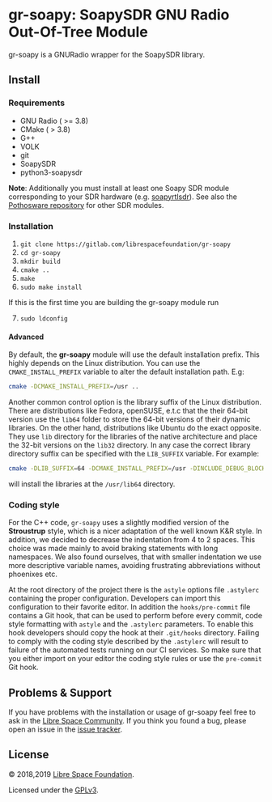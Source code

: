 # gr-soapy: SoapySDR GNU Radio Out-Of-Tree Module
gr-soapy is a GNURadio wrapper for the SoapySDR library.

## Install

### Requirements
* GNU Radio ( >= 3.8)
* CMake ( > 3.8)
* G++
* VOLK
* git
* SoapySDR
* python3-soapysdr

**Note**: Additionally you must install at least one Soapy SDR module
corresponding to your SDR hardware (e.g.
[soapyrtlsdr](https://github.com/pothosware/SoapyRTLSDR)). See also the
[Pothosware repository](https://github.com/pothosware) for other SDR modules.


### Installation

1. `git clone https://gitlab.com/librespacefoundation/gr-soapy`
2. `cd gr-soapy`
3. `mkdir build`
4. `cmake ..`
5. `make`
6. `sudo make install`

If this is the first time you are building the gr-soapy module run

7. `sudo ldconfig`


#### Advanced
By default, the **gr-soapy** module will use the default installation prefix.
This highly depends on the Linux distribution. You can use the `CMAKE_INSTALL_PREFIX`
variable to alter the default installation path.
E.g:

```bash
cmake -DCMAKE_INSTALL_PREFIX=/usr ..
```


Another common control option is the library suffix of the Linux distribution.
There are distributions like Fedora, openSUSE, e.t.c that the their 64-bit version
use the `lib64` folder to store the 64-bit versions of their dynamic libraries.
On the other hand, distributions like Ubuntu do the exact opposite. They use
`lib` directory for the libraries of the native architecture and place the 32-bit versions
on the `lib32` directory. In any case the correct library directory suffix
can be specified with the `LIB_SUFFIX` variable. For example:

```bash
cmake -DLIB_SUFFIX=64 -DCMAKE_INSTALL_PREFIX=/usr -DINCLUDE_DEBUG_BLOCKS=OFF ..
```

will install the libraries at the `/usr/lib64` directory.

### Coding style
For the C++ code, `gr-soapy` uses a slightly modified version of the 
**Stroustrup** style, which is a nicer adaptation of the well known K&R style.
In addition, we decided to decrease the indentation from 4 to 2 spaces.
This choice was made mainly to avoid braking statements with long namespaces.
We also found ourselves, that with smaller indentation we use more descriptive
variable names, avoiding frustrating abbreviations without phoenixes etc. 

At the root directory of the project there is the `astyle` options 
file `.astylerc` containing the proper configuration.
Developers can import this configuration to their favorite editor. 
In addition the `hooks/pre-commit` file contains a Git hook, 
that can be used to perform before every commit, code style formatting
with `astyle` and the `.astylerc` parameters.
To enable this hook developers should copy the hook at their `.git/hooks` 
directory. 
Failing to comply with the coding style described by the `.astylerc` 
will result to failure of the automated tests running on our CI services. 
So make sure that you either import on your editor the coding style rules 
or use the `pre-commit` Git hook.

## Problems & Support

If you have problems with the installation or usage of gr-soapy feel free to ask
in the [Libre Space Community](https://community.libre.space/). If you think you
found a bug, please open an issue in the
[issue tracker](https://gitlab.com/librespacefoundation/gr-soapy/issues).


## License

&copy; 2018,2019 [Libre Space Foundation](http://librespacefoundation.org).

Licensed under the [GPLv3](LICENSE).
